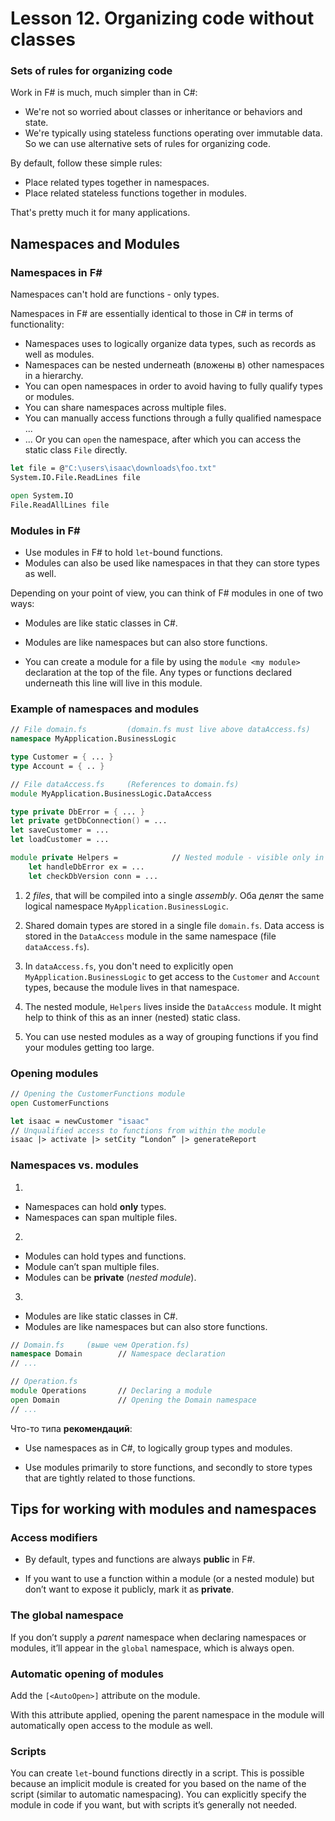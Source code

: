 # Lesson 12. Organizing code without classes

### Sets of rules for organizing code

Work in F# is much, much simpler than in C#:

* We're not so worried about classes or inheritance or behaviors and state.
* We're typically using stateless functions operating over immutable data.
So we can use alternative sets of rules for organizing code.

By default, follow these simple rules:

* Place related types together in namespaces.
* Place related stateless functions together in modules.

That's pretty much it for many applications.

## Namespaces and Modules

### Namespaces in F#

Namespaces can't hold are functions - only types.

Namespaces in F# are essentially identical to those in C# in terms of functionality:

* Namespaces uses to logically organize data types, such as records as well as modules.
* Namespaces can be nested underneath (вложены в) other namespaces in a hierarchy.
* You can open namespaces in order to avoid having to fully qualify types or modules.
* You can share namespaces across multiple files.
* You can manually access functions through a fully qualified namespace ...
* ... Or you can `open` the namespace, after which you can access the static class `File`
directly.

```fsharp
let file = @"C:\users\isaac\downloads\foo.txt"
System.IO.File.ReadLines file

open System.IO
File.ReadAllLines file
```

### Modules in F#

* Use modules in F# to hold `let`-bound functions.
* Modules can also be used like namespaces in that they can store types as well.

Depending on your point of view, you can think of F# modules in one of two ways:
* Modules are like static classes in C#.
* Modules are like namespaces but can also store functions.

* You can create a module for a file by using the `module <my module>` declaration at the top of
the file. Any types or functions declared underneath this line will live in this module.

### Example of namespaces and modules

```fsharp
// File domain.fs         (domain.fs must live above dataAccess.fs)
namespace MyApplication.BusinessLogic

type Customer = { ... }
type Account = { .. }

// File dataAccess.fs     (References to domain.fs)
module MyApplication.BusinessLogic.DataAccess

type private DbError = { ... }
let private getDbConnection() = ...
let saveCustomer = ...
let loadCustomer = ...

module private Helpers =            // Nested module - visible only in DataAccess module
    let handleDbError ex = ...
    let checkDbVersion conn = ...
```

1. 2 *files*, that will be compiled into a single *assembly*. Оба делят the same logical
namespace `MyApplication.BusinessLogic`.

2. Shared domain types are stored in a single file `domain.fs`.
Data access is stored in the `DataAccess` module in the same namespace (file `dataAccess.fs`).

3. In `dataAccess.fs`, you don't need to explicitly open `MyApplication.BusinessLogic` to get
access to the `Customer` and `Account` types, because the module lives in that namespace.

4. The nested module, `Helpers` lives inside the `DataAccess` module. It might help to think of
this as an inner (nested) static class.

5. You can use nested modules as a way of grouping functions if you find your modules getting
too large.

### Opening modules

```fsharp
// Opening the CustomerFunctions module
open CustomerFunctions

let isaac = newCustomer "isaac"
// Unqualified access to functions from within the module
isaac |> activate |> setCity “London” |> generateReport
```

### Namespaces vs. modules

1)
* Namespaces can hold **only** types.
* Namespaces can span multiple files.

2)
* Modules can hold types and functions.
* Module can’t span multiple files.
* Modules can be **private** (*nested module*).

3)
* Modules are like static classes in C#.
* Modules are like namespaces but can also store functions.

```fsharp
// Domain.fs     (выше чем Operation.fs)
namespace Domain        // Namespace declaration
// ...

// Operation.fs
module Operations       // Declaring a module
open Domain             // Opening the Domain namespace
// ...
```

Что-то типа **рекомендаций**:

* Use namespaces as in C#, to logically group types and modules.

* Use modules primarily to store functions, and secondly to store types that are tightly related
to those functions.

## Tips for working with modules and namespaces

### Access modifiers

* By default, types and functions are always **public** in F#.

* If you want to use a function within a module (or a nested module) but don’t want to expose it
publicly, mark it as **private**.

### The global namespace

If you don’t supply a *parent* namespace when declaring namespaces or modules, it’ll
appear in the `global` namespace, which is always open.

### Automatic opening of modules

Add the `[<AutoOpen>]` attribute on the module.

With this attribute applied, opening the parent namespace in the module will automatically open
access to the module as well.

### Scripts

You can create `let`-bound functions directly in a script.
This is possible because an implicit module is created for you based on the name of the script
(similar to automatic namespacing).
You can explicitly specify the module in code if you want, but with scripts it’s generally not
needed.
